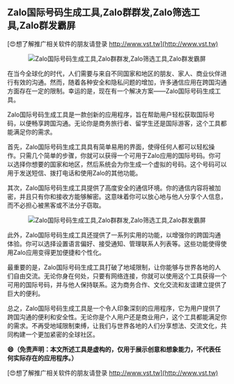 ## **Zalo国际号码生成工具,Zalo群群发,Zalo筛选工具,Zalo群发霸屏**

[😍想了解推广相关软件的朋友请登录 http://www.vst.tw](http://www.vst.tw)

 <center><img src="https://vst.tw/MP4/tuiguang/png/6.png" alt="Zalo国际号码生成工具,Zalo群群发,Zalo筛选工具,Zalo群发霸屏"></center>

在当今全球化的时代，人们需要与来自不同国家和地区的朋友、家人、商业伙伴进行有效的沟通。然而，随着各种安全和隐私问题的增加，许多通信应用在跨国沟通方面存在一定的限制。幸运的是，现在有一个解决方案——Zalo国际号码生成工具。

Zalo国际号码生成工具是一款创新的应用程序，旨在帮助用户轻松获取国际号码，以便畅享跨国沟通。无论你是商务旅行者、留学生还是国际游客，这个工具都能满足你的需求。

首先，Zalo国际号码生成工具具有简单易用的界面，使得任何人都可以轻松操作。只需几个简单的步骤，你就可以获得一个可用于Zalo应用的国际号码。你可以选择你想要的国家和地区，然后系统会为你生成一个虚拟的号码。这个号码可以用于发送短信、拨打电话和使用Zalo的其他功能。

其次，Zalo国际号码生成工具提供了高度安全的通信环境。你的通信内容将被加密，并且只有你和接收方能够解密。这意味着你可以放心地与他人分享个人信息，而不必担心被黑客或不法分子窃取。

 <center><img src="https://vst.tw/MP4/tuiguang/png/4.png" alt="Zalo国际号码生成工具,Zalo群群发,Zalo筛选工具,Zalo群发霸屏"></center>

此外，Zalo国际号码生成工具还提供了一系列实用的功能，以增强你的跨国沟通体验。你可以选择设置语言偏好、接受通知、管理联系人列表等。这些功能使得使用Zalo应用变得更加便捷和个性化。

最重要的是，Zalo国际号码生成工具打破了地域限制，让你能够与世界各地的人们自由交流。无论你身在何处，只要有网络连接，你就可以使用这个工具获得一个可用的国际号码，并与他人保持联系。这为商务合作、文化交流和友谊建立提供了巨大的便利。

总之，Zalo国际号码生成工具是一个令人印象深刻的应用程序，它为用户提供了跨国沟通的便利和安全性。无论你是个人用户还是商业用户，这个工具都能满足你的需求。不再受地域限制束缚，让我们与世界各地的人们分享想法、交流文化，共同构建一个更加紧密的全球社区。

**😄（免责声明：本文所述工具是虚构的，仅用于展示创意和想象能力，不代表任何实际存在的应用程序。）**

[😍想了解推广相关软件的朋友请登录 http://www.vst.tw](http://www.vst.tw)




